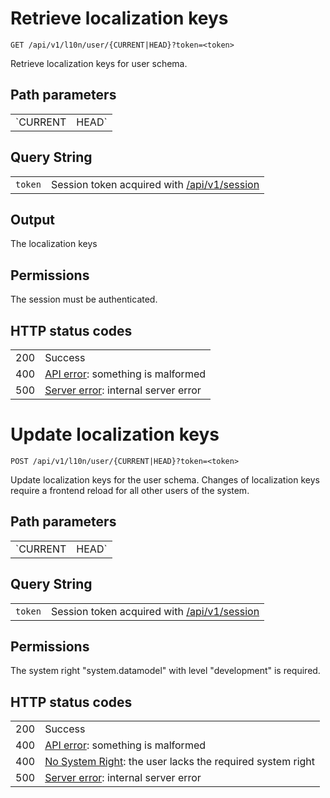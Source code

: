 # Retrieve localization keys

    GET /api/v1/l10n/user/{CURRENT|HEAD}?token=<token>

Retrieve localization keys for user schema.

## Path parameters

|   |   |
|---|---|
| `CURRENT|HEAD` | Schema version |

## Query String

|   |   |
|---|---|
| `token`   | Session token acquired with [/api/v1/session](/technical/api/session/session.md) |

## Output

The localization keys

## Permissions

The session must be authenticated.

## HTTP status codes

|   |   |
|---|---|
| 200 | Success |
| 400 | [API error](/technical/errors/errors.md#api_error): something is malformed |
| 500 | [Server error](/technical/errors/errors.md#server_error): internal server error |





# Update localization keys

    POST /api/v1/l10n/user/{CURRENT|HEAD}?token=<token>

Update localization keys for the user schema.
Changes of localization keys require a frontend reload for all other users of the system.

## Path parameters

|   |   |
|---|---|
| `CURRENT|HEAD` | Schema version |

## Query String

|   |   |
|---|---|
| `token`   | Session token acquired with [/api/v1/session](/technical/api/session/session.md) |

## Permissions

The system right "system.datamodel" with level "development" is required.

## HTTP status codes

|   |   |
|---|---|
| 200 | Success |
| 400 | [API error](/technical/errors/errors.md#api_error): something is malformed |
| 400 | [No System Right](/technical/errors/errors.md#no_system_right): the user lacks the required system right |
| 500 | [Server error](/technical/errors/errors.md#server_error): internal server error |
